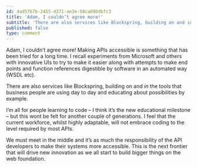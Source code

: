 ```yaml
---
id: 4ad5767b-2455-4271-ae3e-58ca89bdbfc3
title: 'Adam, I couldn’t agree more!'
subtitle: 'There are also services like Blockspring, building on and in the tools that business people are using day to day and educating about…'
published: false
type: comment
---
```




Adam, I couldn’t agree more! Making APIs accessible is something that has been tried for a long time. I recall experiments from Microsoft and others with innovative UIs to try to make it easier along with attempts to make end points and function references digestible by software in an automated way (WSDL etc).

There are also services like Blockspring, building on and *in* the tools that business people are using day to day and educating about possibilities by example.

I’m all for people learning to code – I think it’s the new educational milestone – but this wont be felt for another couple of generations. I feel that the current workforce, whilst highly adaptable, will not embrace coding to the level required by most APIs.

We must meet in the middle and it’s as much the responsibility of the API developers to make their systems more accessible. This is the next frontier that will drive new innovation as we all start to build bigger things on the web foundation.

